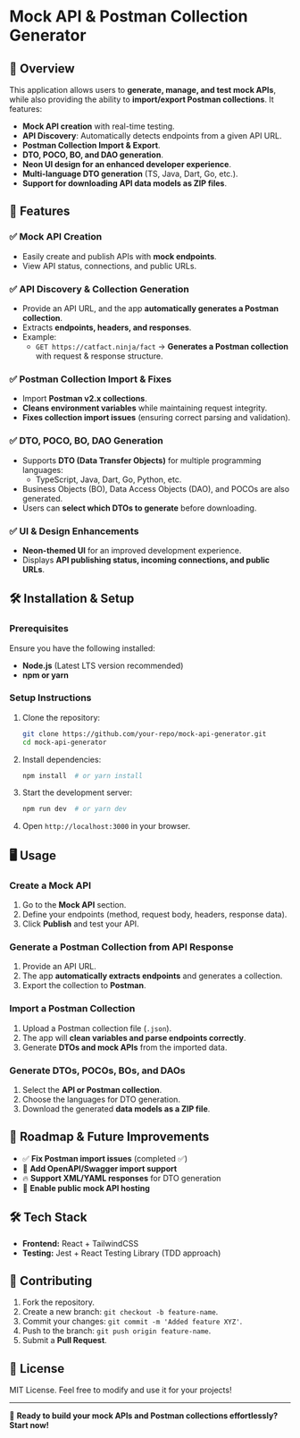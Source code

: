 # Mock API & Postman Collection Generator

## 📌 Overview
This application allows users to **generate, manage, and test mock APIs**, while also providing the ability to **import/export Postman collections**. It features:
- **Mock API creation** with real-time testing.
- **API Discovery**: Automatically detects endpoints from a given API URL.
- **Postman Collection Import & Export**.
- **DTO, POCO, BO, and DAO generation**.
- **Neon UI design for an enhanced developer experience**.
- **Multi-language DTO generation** (TS, Java, Dart, Go, etc.).
- **Support for downloading API data models as ZIP files**.

## 🚀 Features
### ✅ Mock API Creation
- Easily create and publish APIs with **mock endpoints**.
- View API status, connections, and public URLs.

### ✅ API Discovery & Collection Generation
- Provide an API URL, and the app **automatically generates a Postman collection**.
- Extracts **endpoints, headers, and responses**.
- Example:
  - `GET https://catfact.ninja/fact` → **Generates a Postman collection** with request & response structure.

### ✅ Postman Collection Import & Fixes
- Import **Postman v2.x collections**.
- **Cleans environment variables** while maintaining request integrity.
- **Fixes collection import issues** (ensuring correct parsing and validation).

### ✅ DTO, POCO, BO, DAO Generation
- Supports **DTO (Data Transfer Objects)** for multiple programming languages:
  - TypeScript, Java, Dart, Go, Python, etc.
- Business Objects (BO), Data Access Objects (DAO), and POCOs are also generated.
- Users can **select which DTOs to generate** before downloading.

### ✅ UI & Design Enhancements
- **Neon-themed UI** for an improved development experience.
- Displays **API publishing status, incoming connections, and public URLs**.

## 🛠️ Installation & Setup
### Prerequisites
Ensure you have the following installed:
- **Node.js** (Latest LTS version recommended)
- **npm or yarn**

### Setup Instructions
1. Clone the repository:
   ```sh
   git clone https://github.com/your-repo/mock-api-generator.git
   cd mock-api-generator
   ```
2. Install dependencies:
   ```sh
   npm install  # or yarn install
   ```
3. Start the development server:
   ```sh
   npm run dev  # or yarn dev
   ```
4. Open `http://localhost:3000` in your browser.

## 🖥️ Usage
### Create a Mock API
1. Go to the **Mock API** section.
2. Define your endpoints (method, request body, headers, response data).
3. Click **Publish** and test your API.

### Generate a Postman Collection from API Response
1. Provide an API URL.
2. The app **automatically extracts endpoints** and generates a collection.
3. Export the collection to **Postman**.

### Import a Postman Collection
1. Upload a Postman collection file (`.json`).
2. The app will **clean variables and parse endpoints correctly**.
3. Generate **DTOs and mock APIs** from the imported data.

### Generate DTOs, POCOs, BOs, and DAOs
1. Select the **API or Postman collection**.
2. Choose the languages for DTO generation.
3. Download the generated **data models as a ZIP file**.

## 📌 Roadmap & Future Improvements
- ✅ **Fix Postman import issues** (completed ✅)
- 🚀 **Add OpenAPI/Swagger import support**
- 🔥 **Support XML/YAML responses** for DTO generation
- 📡 **Enable public mock API hosting**

## 🛠️ Tech Stack
- **Frontend:** React + TailwindCSS
- **Testing:** Jest + React Testing Library (TDD approach)

## 🤝 Contributing
1. Fork the repository.
2. Create a new branch: `git checkout -b feature-name`.
3. Commit your changes: `git commit -m 'Added feature XYZ'`.
4. Push to the branch: `git push origin feature-name`.
5. Submit a **Pull Request**.

## 📜 License
MIT License. Feel free to modify and use it for your projects!

---
🚀 **Ready to build your mock APIs and Postman collections effortlessly? Start now!**

